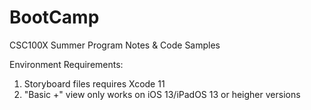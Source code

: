 # BootCamp
CSC100X Summer Program Notes &amp; Code Samples

Environment Requirements:
1. Storyboard files requires Xcode 11
2. "Basic +" view only works on iOS 13/iPadOS 13 or heigher versions

